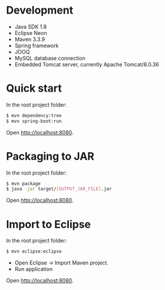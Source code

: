# Development

* Java SDK 1.8
* Eclipse Neon
* Maven 3.3.9
* Spring framework
* JOOQ
* MySQL database connection
* Embedded Tomcat server, currently Apache Tomcat/8.0.36

# Quick start

In the root project folder:

```bash
$ mvn dependency:tree
$ mvn spring-boot:run
```

Open [http://localhost:8080](http://localhost:8080).

# Packaging to JAR

In the root project folder:

```bash
$ mvn package
$ java -jar target/[OUTPUT_JAR_FILE].jar
```

Open [http://localhost:8080](http://localhost:8080).

# Import to Eclipse

In the root project folder:

```bash
$ mvn eclipse:eclipse
```

* Open Eclipse -> Import Maven project.
* Run application

Open [http://localhost:8080](http://localhost:8080).
